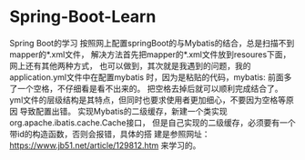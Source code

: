 # Spring-Boot-Learn
Spring Boot的学习
按照网上配置springBoot的与Mybatis的结合，总是扫描不到mapper的*.xml文件，
解决方法首先把mapper的*.xml文件放到resoures下面，网上还有其他两种方式，
也可以做到，其次就是我遇到的问题，我的application.yml文件中在配置mybatis
时，因为是粘贴的代码，mybatis: 前面多了一个空格，不仔细看是看不出来的。
把空格去掉后就可以顺利完成结合了。
yml文件的层级结构是其特点，但同时也要求使用者更加细心，不要因为空格等原因
导致配置出错。
实现Mybatis的二级缓存，新建一个类实现org.apache.ibatis.cache.Cache接口，
但是自己实现的二级缓存，必须要有一个带id的构造函数，否则会报错，具体的搭
建是参照网址：https://www.jb51.net/article/129812.htm 来学习的。
